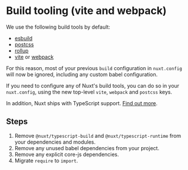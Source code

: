 # Build tooling (vite and webpack)

We use the following build tools by default:

- [esbuild](https://esbuild.github.io/)
- [postcss](https://postcss.org/)
- [rollup](https://rollupjs.org/)
- [vite](https://vitejs.dev/) or [webpack](https://webpack.js.org/)

For this reason, most of your previous `build` configuration in `nuxt.config` will now be ignored, including any custom babel configuration.

If you need to configure any of Nuxt's build tools, you can do so in your `nuxt.config`, using the new top-level `vite`, `webpack` and `postcss` keys.

In addition, Nuxt ships with TypeScript support. [Find out more](/docs/concepts/typescript).

## Steps

1. Remove `@nuxt/typescript-build` and `@nuxt/typescript-runtime` from your dependencies and modules.
1. Remove any unused babel dependencies from your project.
1. Remove any explicit core-js dependencies.
1. Migrate `require` to `import`.
